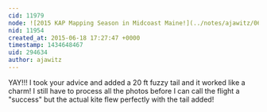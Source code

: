 ```yaml
---
cid: 11979
node: ![2015 KAP Mapping Season in Midcoast Maine!](../notes/ajawitz/06-07-2015/2015-kap-mapping-season-in-midcoast-maine)
nid: 11954
created_at: 2015-06-18 17:27:47 +0000
timestamp: 1434648467
uid: 294634
author: ajawitz
---
```


YAY!!!  I took your advice and added a 20 ft fuzzy tail and it worked like a charm! I still have to process all the photos before I can call the flight a "success" but the actual kite flew perfectly with the tail added!
